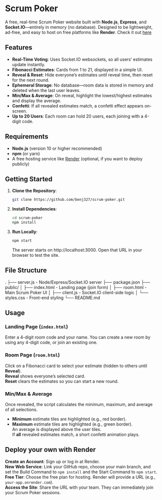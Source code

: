 # Scrum Poker

A free, real-time Scrum Poker website built with **Node.js**, **Express**, and **Socket.IO**—entirely in memory (no database). Designed to be lightweight, ad-free, and easy to host on free platforms like **Render**. Check it out [here](https://ben-made-scrum-poker.onrender.com)

## Features

- **Real-Time Voting**: Uses Socket.IO websockets, so all users’ estimates update instantly.
- **Fibonacci Estimates**: Cards from 1 to 21, displayed in a simple UI.
- **Reveal & Reset**: Hide everyone’s estimates until reveal time, then reset for the next round.
- **Ephemeral Storage**: No database—room data is stored in memory and deleted when the last user leaves.
- **Min/Max & Average**: On reveal, highlight the lowest/highest estimates and display the average.
- **Confetti**: If all revealed estimates match, a confetti effect appears on-screen.
- **Up to 20 Users**: Each room can hold 20 users, each joining with a 4-digit code.

## Requirements

- **Node.js** (version 10 or higher recommended)
- **npm** (or yarn)
- A free hosting service like [Render](https://render.com/) (optional, if you want to deploy publicly)

## Getting Started

1. **Clone the Repository**:
   ```bash
   git clone https://github.com/benj327/scrum-poker.git
   ```
2. **Install Dependencies**:
   ```bash
   cd scrum-poker
   npm install
   ```
3. **Run Locally**:
   ```bash
   npm start
   ```
   The server starts on http://localhost:3000.
   Open that URL in your browser to test the site.

## File Structure
.
├── server.js             - Node/Express/Socket.IO server
├── package.json
├── public/
│   ├── index.html        - Landing page (join form)
│   ├── room.html         - Main Scrum Poker UI
│   ├── client.js         - Socket.IO client-side logic
│   └── styles.css        - Front-end styling
└── README.md

## Usage

### Landing Page (`index.html`)
Enter a 4-digit room code and your name. You can create a new room by using any 4-digit code, or join an existing one.

### Room Page (`room.html`)
Click on a Fibonacci card to select your estimate (hidden to others until **Reveal**).  
**Reveal** shows everyone’s selected card.  
**Reset** clears the estimates so you can start a new round.

### Min/Max & Average
Once revealed, the script calculates the minimum, maximum, and average of all selections.  
- **Minimum** estimate tiles are highlighted (e.g., red border).  
- **Maximum** estimate tiles are highlighted (e.g., green border).  
An average is displayed above the user tiles.  
If **all** revealed estimates match, a short confetti animation plays.

## Deploy your own with Render

**Create an Account**: Sign up or log in at Render.  
**New Web Service**: Link your GitHub repo, choose your main branch, and set the Build Command to `npm install` and the Start Command to `npm start`.  
**Free Tier**: Choose the free plan for hosting. Render will provide a URL (e.g., `your-app.onrender.com`).  
**Access the Site**: Share the URL with your team. They can immediately join your Scrum Poker sessions.



